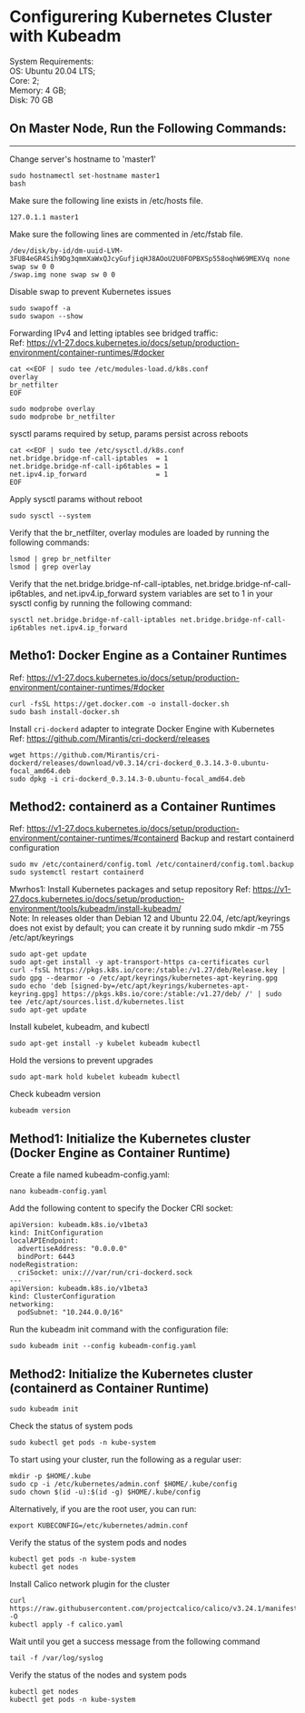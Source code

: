 # Configurering Kubernetes Cluster with Kubeadm

System Requirements:  
OS: Ubuntu 20.04 LTS;  
Core: 2;  
Memory: 4 GB;  
Disk: 70 GB

On Master Node, Run the Following Commands:
-------------------------------------------
-------------------------------------------
Change server's hostname to 'master1'
```
sudo hostnamectl set-hostname master1
bash
```

Make sure the following line exists in /etc/hosts file.
```
127.0.1.1 master1
```

Make sure the following lines are commented in /etc/fstab file.
```
/dev/disk/by-id/dm-uuid-LVM-3FUB4eGR4Sih9Dg3qmmXaWxQJcyGufjiqHJ8AOoU2U0FOPBXSp558oqhW69MEXVq none swap sw 0 0
/swap.img none swap sw 0 0
```

Disable swap to prevent Kubernetes issues
```
sudo swapoff -a
sudo swapon --show
```

Forwarding IPv4 and letting iptables see bridged traffic:  
Ref: https://v1-27.docs.kubernetes.io/docs/setup/production-environment/container-runtimes/#docker
```
cat <<EOF | sudo tee /etc/modules-load.d/k8s.conf
overlay
br_netfilter
EOF
```
```
sudo modprobe overlay
sudo modprobe br_netfilter
```
sysctl params required by setup, params persist across reboots
```
cat <<EOF | sudo tee /etc/sysctl.d/k8s.conf
net.bridge.bridge-nf-call-iptables  = 1
net.bridge.bridge-nf-call-ip6tables = 1
net.ipv4.ip_forward                 = 1
EOF
```
Apply sysctl params without reboot
```
sudo sysctl --system
```
Verify that the br_netfilter, overlay modules are loaded by running the following commands:
```
lsmod | grep br_netfilter
lsmod | grep overlay
```
Verify that the net.bridge.bridge-nf-call-iptables, net.bridge.bridge-nf-call-ip6tables, and net.ipv4.ip_forward system variables are set to 1 in your sysctl config by running the following command:
```
sysctl net.bridge.bridge-nf-call-iptables net.bridge.bridge-nf-call-ip6tables net.ipv4.ip_forward
```


Metho1: Docker Engine as a Container Runtimes
---------------------------------------
Ref: https://v1-27.docs.kubernetes.io/docs/setup/production-environment/container-runtimes/#docker
```
curl -fsSL https://get.docker.com -o install-docker.sh
sudo bash install-docker.sh
```
Install ```cri-dockerd``` adapter to integrate Docker Engine with Kubernetes  
Ref: https://github.com/Mirantis/cri-dockerd/releases
```
wget https://github.com/Mirantis/cri-dockerd/releases/download/v0.3.14/cri-dockerd_0.3.14.3-0.ubuntu-focal_amd64.deb
sudo dpkg -i cri-dockerd_0.3.14.3-0.ubuntu-focal_amd64.deb
```

Method2: containerd as a Container Runtimes
-------------------------------------------
Ref: https://v1-27.docs.kubernetes.io/docs/setup/production-environment/container-runtimes/#containerd
Backup and restart containerd configuration
```
sudo mv /etc/containerd/config.toml /etc/containerd/config.toml.backup
sudo systemctl restart containerd
````




Mwrhos1: Install Kubernetes packages and setup repository
Ref: https://v1-27.docs.kubernetes.io/docs/setup/production-environment/tools/kubeadm/install-kubeadm/ <br />
Note: In releases older than Debian 12 and Ubuntu 22.04, /etc/apt/keyrings does not exist by default; you can create it by running sudo mkdir -m 755 /etc/apt/keyrings
```
sudo apt-get update
sudo apt-get install -y apt-transport-https ca-certificates curl
curl -fsSL https://pkgs.k8s.io/core:/stable:/v1.27/deb/Release.key | sudo gpg --dearmor -o /etc/apt/keyrings/kubernetes-apt-keyring.gpg
sudo echo 'deb [signed-by=/etc/apt/keyrings/kubernetes-apt-keyring.gpg] https://pkgs.k8s.io/core:/stable:/v1.27/deb/ /' | sudo tee /etc/apt/sources.list.d/kubernetes.list
sudo apt-get update
```

Install kubelet, kubeadm, and kubectl
```
sudo apt-get install -y kubelet kubeadm kubectl
```

Hold the versions to prevent upgrades
```
sudo apt-mark hold kubelet kubeadm kubectl
```

Check kubeadm version
```
kubeadm version
```


Method1: Initialize the Kubernetes cluster (Docker Engine as Container Runtime)
-------------------------------------------------------------------------------
Create a file named kubeadm-config.yaml:
```
nano kubeadm-config.yaml
```
Add the following content to specify the Docker CRI socket:
```
apiVersion: kubeadm.k8s.io/v1beta3
kind: InitConfiguration
localAPIEndpoint:
  advertiseAddress: "0.0.0.0"
  bindPort: 6443
nodeRegistration:
  criSocket: unix:///var/run/cri-dockerd.sock
---
apiVersion: kubeadm.k8s.io/v1beta3
kind: ClusterConfiguration
networking:
  podSubnet: "10.244.0.0/16"
```
Run the kubeadm init command with the configuration file:
```
sudo kubeadm init --config kubeadm-config.yaml
```

Method2: Initialize the Kubernetes cluster (containerd as Container Runtime)
----------------------------------------------------------------------------
```
sudo kubeadm init
```

Check the status of system pods
```
sudo kubectl get pods -n kube-system
```

To start using your cluster, run the following as a regular user:
```
mkdir -p $HOME/.kube
sudo cp -i /etc/kubernetes/admin.conf $HOME/.kube/config
sudo chown $(id -u):$(id -g) $HOME/.kube/config
```

Alternatively, if you are the root user, you can run:
```
export KUBECONFIG=/etc/kubernetes/admin.conf
```

Verify the status of the system pods and nodes
```
kubectl get pods -n kube-system
kubectl get nodes
```

Install Calico network plugin for the cluster
```
curl https://raw.githubusercontent.com/projectcalico/calico/v3.24.1/manifests/calico.yaml -O
kubectl apply -f calico.yaml
```

Wait until you get a success message from the following command
```
tail -f /var/log/syslog
```

Verify the status of the nodes and system pods
```
kubectl get nodes
kubectl get pods -n kube-system
```
